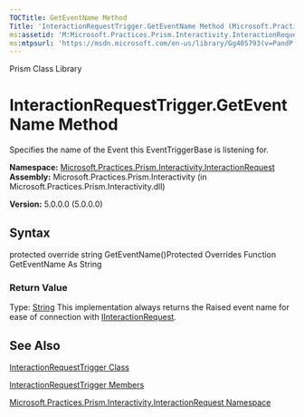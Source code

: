 ```yaml
---
TOCTitle: GetEventName Method
Title: 'InteractionRequestTrigger.GetEventName Method (Microsoft.Practices.Prism.Interactivity.InteractionRequest)'
ms:assetid: 'M:Microsoft.Practices.Prism.Interactivity.InteractionRequest.InteractionRequestTrigger.GetEventName'
ms:mtpsurl: 'https://msdn.microsoft.com/en-us/library/Gg405793(v=PandP.50)'
---
```


Prism Class Library

InteractionRequestTrigger.GetEventName Method
=================================================

Specifies the name of the Event this EventTriggerBase is listening for.

**Namespace:** [Microsoft.Practices.Prism.Interactivity.InteractionRequest](https://msdn.microsoft.com/n:microsoft.practices.prism.interactivity.interactionrequest)
**Assembly:** Microsoft.Practices.Prism.Interactivity (in Microsoft.Practices.Prism.Interactivity.dll)

**Version:** 5.0.0.0 (5.0.0.0)

## Syntax


protected override string GetEventName()Protected Overrides Function GetEventName As String
### Return Value

Type: [String](http://msdn.microsoft.com/en-us/library/s1wwdcbf)
This implementation always returns the Raised event name for ease of connection with [IInteractionRequest](https://msdn.microsoft.com/t:microsoft.practices.prism.interactivity.interactionrequest.iinteractionrequest).

See Also
--------


[InteractionRequestTrigger Class](https://msdn.microsoft.com/t:microsoft.practices.prism.interactivity.interactionrequest.interactionrequesttrigger)

[InteractionRequestTrigger Members](https://msdn.microsoft.com/allmembers.t:microsoft.practices.prism.interactivity.interactionrequest.interactionrequesttrigger)

[Microsoft.Practices.Prism.Interactivity.InteractionRequest Namespace](https://msdn.microsoft.com/n:microsoft.practices.prism.interactivity.interactionrequest)
